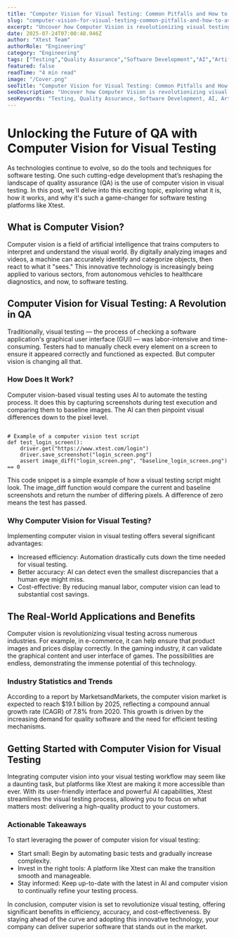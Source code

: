 ```yaml
---
title: "Computer Vision for Visual Testing: Common Pitfalls and How to Avoid Them"
slug: "computer-vision-for-visual-testing-common-pitfalls-and-how-to-avoid-them"
excerpt: "Uncover how Computer Vision is revolutionizing visual testing, offering unprecedented accuracy and efficiency. Discover the game-changing AI technology thats enabling machines to see and interpret visual data like never before. Lets dive into the future of quality assurance!"
date: 2025-07-24T07:00:48.946Z
author: "Xtest Team"
authorRole: "Engineering"
category: "Engineering"
tags: ["Testing","Quality Assurance","Software Development","AI","Artificial Intelligence"]
featured: false
readTime: "4 min read"
image: "/Cover.png"
seoTitle: "Computer Vision for Visual Testing: Common Pitfalls and How to Avoid Them"
seoDescription: "Uncover how Computer Vision is revolutionizing visual testing, offering unprecedented accuracy and efficiency. Discover the game-changing AI technology thats enabling machines to see and interpret visual data like never before. Lets dive into the future of quality assurance!"
seoKeywords: "Testing, Quality Assurance, Software Development, AI, Artificial Intelligence"
---
```


# Unlocking the Future of QA with Computer Vision for Visual Testing

As technologies continue to evolve, so do the tools and techniques for software testing. One such cutting-edge development that’s reshaping the landscape of quality assurance (QA) is the use of computer vision in visual testing. In this post, we'll delve into this exciting topic, exploring what it is, how it works, and why it's such a game-changer for software testing platforms like Xtest.

## What is Computer Vision?

Computer vision is a field of artificial intelligence that trains computers to interpret and understand the visual world. By digitally analyzing images and videos, a machine can accurately identify and categorize objects, then react to what it "sees." This innovative technology is increasingly being applied to various sectors, from autonomous vehicles to healthcare diagnostics, and now, to software testing.

## Computer Vision for Visual Testing: A Revolution in QA

Traditionally, visual testing — the process of checking a software application's graphical user interface (GUI) — was labor-intensive and time-consuming. Testers had to manually check every element on a screen to ensure it appeared correctly and functioned as expected. But computer vision is changing all that.

### How Does It Work?

Computer vision-based visual testing uses AI to automate the testing process. It does this by capturing screenshots during test execution and comparing them to baseline images. The AI can then pinpoint visual differences down to the pixel level.

```

# Example of a computer vision test script
def test_login_screen():
    driver.get("https://www.xtest.com/login")
    driver.save_screenshot("login_screen.png")
    assert image_diff("login_screen.png", "baseline_login_screen.png") == 0
```

This code snippet is a simple example of how a visual testing script might look. The image\_diff function would compare the current and baseline screenshots and return the number of differing pixels. A difference of zero means the test has passed.

### Why Computer Vision for Visual Testing?

Implementing computer vision in visual testing offers several significant advantages:

*   Increased efficiency: Automation drastically cuts down the time needed for visual testing.
*   Better accuracy: AI can detect even the smallest discrepancies that a human eye might miss.
*   Cost-effective: By reducing manual labor, computer vision can lead to substantial cost savings.

## The Real-World Applications and Benefits

Computer vision is revolutionizing visual testing across numerous industries. For example, in e-commerce, it can help ensure that product images and prices display correctly. In the gaming industry, it can validate the graphical content and user interface of games. The possibilities are endless, demonstrating the immense potential of this technology.

### Industry Statistics and Trends

According to a report by MarketsandMarkets, the computer vision market is expected to reach $19.1 billion by 2025, reflecting a compound annual growth rate (CAGR) of 7.8% from 2020. This growth is driven by the increasing demand for quality software and the need for efficient testing mechanisms.

## Getting Started with Computer Vision for Visual Testing

Integrating computer vision into your visual testing workflow may seem like a daunting task, but platforms like Xtest are making it more accessible than ever. With its user-friendly interface and powerful AI capabilities, Xtest streamlines the visual testing process, allowing you to focus on what matters most: delivering a high-quality product to your customers.

### Actionable Takeaways

To start leveraging the power of computer vision for visual testing:

*   Start small: Begin by automating basic tests and gradually increase complexity.
*   Invest in the right tools: A platform like Xtest can make the transition smooth and manageable.
*   Stay informed: Keep up-to-date with the latest in AI and computer vision to continually refine your testing process.

In conclusion, computer vision is set to revolutionize visual testing, offering significant benefits in efficiency, accuracy, and cost-effectiveness. By staying ahead of the curve and adopting this innovative technology, your company can deliver superior software that stands out in the market.